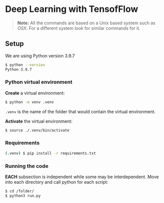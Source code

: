 # Deep Learning with TensofFlow

> **Note:** All the commands are based on a Unix based system such as _OSX_.
For a different system look for similar commands for it.

## Setup

We are using Python version 3.9.7

```bash
$ python --version
Python 3.9.7
```

### Python virtual environment

**Create** a virtual environment:

```bash
$ python -m venv .venv
```

`.venv` is the name of the folder that would contain the virtual environment.

**Activate** the virtual environment:

```bash
$ source ./.venv/bin/activate
```

### Requirements

```bash
(.venv) $ pip install -r requirements.txt
```

### Running the code
**EACH** subsection is independent while some may be interdependent. Move into each directory and call python for each script:
```bash
$ cd /folder/
$ python3 run.py
```
